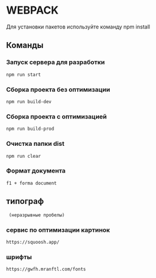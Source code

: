 # WEBPACK

Для установки пакетов используйте команду npm install

## Команды

### Запуск сервера для разработки
```shell
npm run start
```

### Сборка проекта без оптимизации
```shell
npm run build-dev
```

### Сборка проекта с оптимизацией
```shell
npm run build-prod
```

### Очистка папки dist
```shell
npm run clear
```

### Формат документа
```shell
f1 + forma document
```

## типограф
```shell
 (неразрывные пробелы)
 ```

 ### сервис по оптимизации картинок
 ```shell
 https://squoosh.app/
 ```

  ### шрифты
 ```shell
https://gwfh.mranftl.com/fonts
 ```
